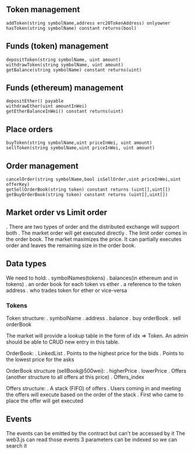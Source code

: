 ## Token management

```
addToken(string symbolName,address erc20TokenAddress) onlyowner
hasToken(string symbolName) constant returns(bool)
```

## Funds (token) management

```
depositToken(string symbolName, uint amount) 
withdrawToken(string symbolName, uint amount)
getBalance(string symbolName) constant returns(uint)
```

## Funds (ethereum) management

```
depositEther() payable
withdrawEther(uint amountInWei)
getEtherBalanceInWei() constant returns(uint)
```

## Place orders
```
buyToken(string symbolName,uint priceInWei, uint amount)
sellToken(string symbolName,uint priceInWei, uint amount)
```

## Order management
```
cancelOrder(string symbolName,bool isSellOrder,uint priceInWei,uint offerKey)
getSellOrderBook(string token) constant returns (uint[],uint[])
getBuyOrderBook(string token) constant returns (uint[],uint[])
```

## Market order vs Limit order

. There are two types of order and the distributed exchange will support both
. The market order will get executed directly
. The limit order comes in the order book. The market maximizes the price. It can partially executes order and leaves the remaining size in the order book.

## Data types

We need to hold:
. symbolNames(tokens)
. balances(in ethereum and in tokens)
. an order book for each token vs ether
. a reference to the token address
. who trades token for ether or vice-versa

### Tokens

Token structure:
. symbolName
. address
. balance
. buy orderBook
. sell orderBook

The market will provide a lookup table in the form of idx => Token.
An admin should be able to CRUD new entry in this table.

OrderBook:
. LinkedList
. Points to the highest price for the bids
. Points to the lowest price for the asks

OrderBook structure (sellBook@500wei):
. higherPrice
. lowerPrice
. Offers (another structure to all offers at this price)
. Offers_index

Offers structure:
. A stack (FIFO) of offers
. Users coming in and meeting the offers will execute based on the order of the stack
. First who came to place the offer will get executed

## Events

The events can be emitted by the contract but can't be accessed by it
The web3.js can read those events
3 parameters can be indexed so we can search it

